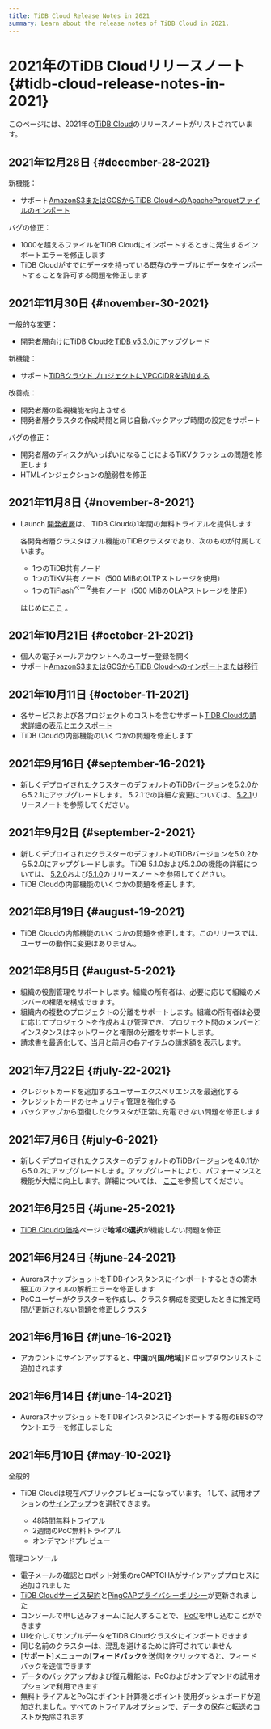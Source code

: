 ```yaml
---
title: TiDB Cloud Release Notes in 2021
summary: Learn about the release notes of TiDB Cloud in 2021.
---
```


# 2021年のTiDB Cloudリリースノート {#tidb-cloud-release-notes-in-2021}

このページには、2021年の[TiDB Cloud](https://en.pingcap.com/tidb-cloud/)のリリースノートがリストされています。

## 2021年12月28日 {#december-28-2021}

新機能：

-   サポート[AmazonS3またはGCSからTiDB CloudへのApacheParquetファイルのインポート](/tidb-cloud/import-parquet-files.md)

バグの修正：

-   1000を超えるファイルをTiDB Cloudにインポートするときに発生するインポートエラーを修正します
-   TiDB Cloudがすでにデータを持っている既存のテーブルにデータをインポートすることを許可する問題を修正します

## 2021年11月30日 {#november-30-2021}

一般的な変更：

-   開発者層向けにTiDB Cloudを[TiDB v5.3.0](https://docs.pingcap.com/tidb/stable/release-5.3.0)にアップグレード

新機能：

-   サポート[TiDBクラウドプロジェクトにVPCCIDRを追加する](/tidb-cloud/set-up-vpc-peering-connections.md)

改善点：

-   開発者層の監視機能を向上させる
-   開発者層クラスタの作成時間と同じ自動バックアップ時間の設定をサポート

バグの修正：

-   開発者層のディスクがいっぱいになることによるTiKVクラッシュの問題を修正します
-   HTMLインジェクションの脆弱性を修正

## 2021年11月8日 {#november-8-2021}

-   Launch [開発者層](/tidb-cloud/select-cluster-tier.md#developer-tier)は、 TiDB Cloudの1年間の無料トライアルを提供します

    各開発者層クラスタはフル機能のTiDBクラスタであり、次のものが付属しています。

    -   1つのTiDB共有ノード
    -   1つのTiKV共有ノード（500 MiBのOLTPストレージを使用）
    -   1つのTiFlash<sup>ベータ</sup>共有ノード（500 MiBのOLAPストレージを使用）

    はじめに[ここ](/tidb-cloud/tidb-cloud-quickstart.md) 。

## 2021年10月21日 {#october-21-2021}

-   個人の電子メールアカウントへのユーザー登録を開く
-   サポート[AmazonS3またはGCSからTiDB Cloudへのインポートまたは移行](/tidb-cloud/migrate-from-amazon-s3-or-gcs.md)

## 2021年10月11日 {#october-11-2021}

-   各サービスおよび各プロジェクトのコストを含むサポート[TiDB Cloudの請求詳細の表示とエクスポート](/tidb-cloud/tidb-cloud-billing.md#billing-details)
-   TiDB Cloudの内部機能のいくつかの問題を修正します

## 2021年9月16日 {#september-16-2021}

-   新しくデプロイされたクラスターのデフォルトのTiDBバージョンを5.2.0から5.2.1にアップグレードします。 5.2.1での詳細な変更については、 [5.2.1](https://docs.pingcap.com/tidb/stable/release-5.2.1)リリースノートを参照してください。

## 2021年9月2日 {#september-2-2021}

-   新しくデプロイされたクラスターのデフォルトのTiDBバージョンを5.0.2から5.2.0にアップグレードします。 TiDB 5.1.0および5.2.0の機能の詳細については、 [5.2.0](https://docs.pingcap.com/tidb/stable/release-5.2.0)および[5.1.0](https://docs.pingcap.com/tidb/stable/release-5.1.0)のリリースノートを参照してください。
-   TiDB Cloudの内部機能のいくつかの問題を修正します。

## 2021年8月19日 {#august-19-2021}

-   TiDB Cloudの内部機能のいくつかの問題を修正します。このリリースでは、ユーザーの動作に変更はありません。

## 2021年8月5日 {#august-5-2021}

-   組織の役割管理をサポートします。組織の所有者は、必要に応じて組織のメンバーの権限を構成できます。
-   組織内の複数のプロジェクトの分離をサポートします。組織の所有者は必要に応じてプロジェクトを作成および管理でき、プロジェクト間のメンバーとインスタンスはネットワークと権限の分離をサポートします。
-   請求書を最適化して、当月と前月の各アイテムの請求額を表示します。

## 2021年7月22日 {#july-22-2021}

-   クレジットカードを追加するユーザーエクスペリエンスを最適化する
-   クレジットカードのセキュリティ管理を強化する
-   バックアップから回復したクラスタが正常に充電できない問題を修正します

## 2021年7月6日 {#july-6-2021}

-   新しくデプロイされたクラスターのデフォルトのTiDBバージョンを4.0.11から5.0.2にアップグレードします。アップグレードにより、パフォーマンスと機能が大幅に向上します。詳細については、 [ここ](https://docs.pingcap.com/tidb/stable/release-5.0.0)を参照してください。

## 2021年6月25日 {#june-25-2021}

-   [TiDB Cloudの価格](https://en.pingcap.com/products/tidbcloud/pricing/)ページで**地域の選択**が機能しない問題を修正

## 2021年6月24日 {#june-24-2021}

-   AuroraスナップショットをTiDBインスタンスにインポートするときの寄木細工のファイルの解析エラーを修正します
-   PoCユーザーがクラスターを作成し、クラスタ構成を変更したときに推定時間が更新されない問題を修正しクラスタ

## 2021年6月16日 {#june-16-2021}

-   アカウントにサインアップすると、**中国**が[<strong>国/地域</strong>]ドロップダウンリストに追加されます

## 2021年6月14日 {#june-14-2021}

-   AuroraスナップショットをTiDBインスタンスにインポートする際のEBSのマウントエラーを修正しました

## 2021年5月10日 {#may-10-2021}

全般的

-   TiDB Cloudは現在パブリックプレビューになっています。 1して、試用オプションの[サインアップ](https://tidbcloud.com/signup)つを選択できます。

    -   48時間無料トライアル
    -   2週間のPoC無料トライアル
    -   オンデマンドプレビュー

管理コンソール

-   電子メールの確認とロボット対策のreCAPTCHAがサインアッププロセスに追加されました
-   [TiDB Cloudサービス契約](https://pingcap.com/legal/tidb-cloud-services-agreement)と[PingCAPプライバシーポリシー](https://pingcap.com/legal/privacy-policy/)が更新されました
-   コンソールで申し込みフォームに記入することで、 [PoC](/tidb-cloud/tidb-cloud-poc.md)を申し込むことができます
-   UIを介してサンプルデータをTiDB Cloudクラスタにインポートできます
-   同じ名前のクラスターは、混乱を避けるために許可されていません
-   [**サポート**]メニューの[<strong>フィードバック</strong>を送信]をクリックすると、フィードバックを送信できます
-   データのバックアップおよび復元機能は、PoCおよびオンデマンドの試用オプションで利用できます
-   無料トライアルとPoCにポイント計算機とポイント使用ダッシュボードが追加されました。すべてのトライアルオプションで、データの保存と転送のコストが免除されます
